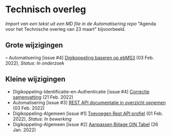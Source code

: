 # Technisch overleg

_Import van een tekst uit een MD file in de Automatisering repo_ "Agenda voor het Technische overleg van 23 maart" bijvoorbeeld. 

## Grote wijzigingen

– Automatisering [issue #4] [Digikoppeling baseren op ebMS3](https://github.com/Logius-standaarden/Automatisering/issues/4) (03 Feb. 2022), _Status: In onderzoek_

## Kleine wijzigingen

- Digikoppeling-Identificatie-en-Authenticatie [issue #4] [Correctie samenvatting](https://github.com/Logius-standaarden/Digikoppeling-Identificatie-en-Authenticatie/issues/4) (21 Feb. 2022)
- Automatisering [issue #3] [REST API documentatie in overzicht opnemen](https://github.com/Logius-standaarden/Automatisering/issues/3) (03 Feb. 2022)
- Digikoppeling-Algemeen [issue #1] [Toevoegen Rest API profiel](https://github.com/Logius-standaarden/Digikoppeling-Algemeen/issues/1) (01 Feb. 2022), _Status: In bewerking_
- Digikoppeling-Algemeen [issue #2] [Aanpassen Bijlage OIN Tabel](https://github.com/Logius-standaarden/Digikoppeling-Algemeen/issues/2) (26 Jan. 2022)
